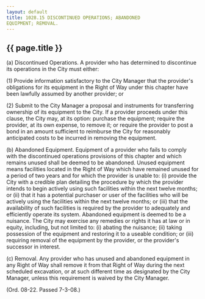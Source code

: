```yaml
---
layout: default 
title: 1028.15 DISCONTINUED OPERATIONS; ABANDONED
EQUIPMENT; REMOVAL.
---
```


{{ page.title }}
----------------

​(a) Discontinued Operations. A provider who has determined to
discontinue its operations in the City must either:

​(1) Provide information satisfactory to the City Manager that the
provider's obligations for its equipment in the Right of Way under this
chapter have been lawfully assumed by another provider; or

​(2) Submit to the City Manager a proposal and instruments for
transferring ownership of its equipment to the City. If a provider
proceeds under this clause, the City may, at its option: purchase the
equipment; require the provider, at its own expense, to remove it; or
require the provider to post a bond in an amount sufficient to reimburse
the City for reasonably anticipated costs to be incurred in removing the
equipment.

​(b) Abandoned Equipment. Equipment of a provider who fails to comply
with the discontinued operations provisions of this chapter and which
remains unused shall be deemed to be abandoned. Unused equipment means
facilities located in the Right of Way which have remained unused for a
period of two years and for which the provider is unable to: (i) provide
the City with a credible plan detailing the procedure by which the
provider intends to begin actively using such facilities within the next
twelve months; or (ii) that it has a potential purchaser or user of the
facilities who will be actively using the facilities within the next
twelve months; or (iii) that the availability of such facilities is
required by the provider to adequately and efficiently operate its
system. Abandoned equipment is deemed to be a nuisance. The City may
exercise any remedies or rights it has at law or in equity, including,
but not limited to: (i) abating the nuisance; (ii) taking possession of
the equipment and restoring it to a useable condition; or (iii)
requiring removal of the equipment by the provider, or the provider's
successor in interest.

​(c) Removal. Any provider who has unused and abandoned equipment in any
Right of Way shall remove it from that Right of Way during the next
scheduled excavation, or at such different time as designated by the
City Manager, unless this requirement is waived by the City Manager.

(Ord. 08-22. Passed 7-3-08.)
